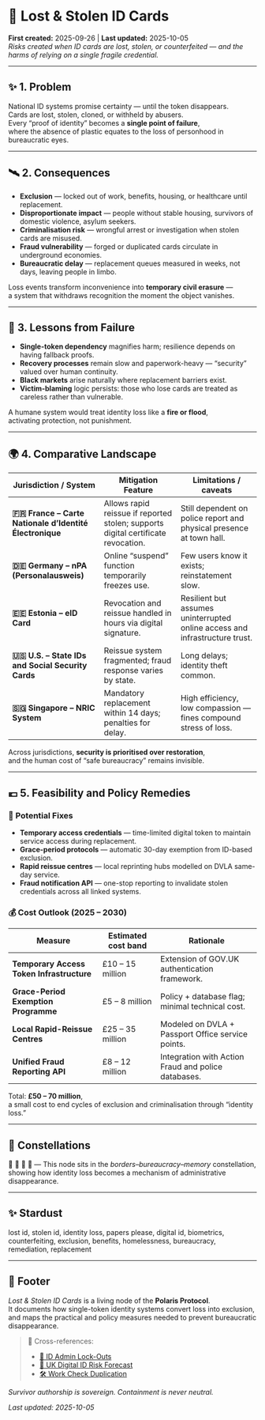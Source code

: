 # 🧾 Lost & Stolen ID Cards  
**First created:** 2025-09-26  |  **Last updated:** 2025-10-05  
*Risks created when ID cards are lost, stolen, or counterfeited — and the harms of relying on a single fragile credential.*  

---

## ✨ 1. Problem  
National ID systems promise certainty — until the token disappears.  
Cards are lost, stolen, cloned, or withheld by abusers.  
Every “proof of identity” becomes a **single point of failure**,  
where the absence of plastic equates to the loss of personhood in bureaucratic eyes.  

---

## 🛰️ 2. Consequences  
- **Exclusion** — locked out of work, benefits, housing, or healthcare until replacement.  
- **Disproportionate impact** — people without stable housing, survivors of domestic violence, asylum seekers.  
- **Criminalisation risk** — wrongful arrest or investigation when stolen cards are misused.  
- **Fraud vulnerability** — forged or duplicated cards circulate in underground economies.  
- **Bureaucratic delay** — replacement queues measured in weeks, not days, leaving people in limbo.  

Loss events transform inconvenience into **temporary civil erasure** —  
a system that withdraws recognition the moment the object vanishes.  

---

## 🍊 3. Lessons from Failure  
- **Single-token dependency** magnifies harm; resilience depends on having fallback proofs.  
- **Recovery processes** remain slow and paperwork-heavy — “security” valued over human continuity.  
- **Black markets** arise naturally where replacement barriers exist.  
- **Victim-blaming** logic persists: those who lose cards are treated as careless rather than vulnerable.  

A humane system would treat identity loss like a **fire or flood**,  
activating protection, not punishment.  

---

## 🌍 4. Comparative Landscape  

| Jurisdiction / System | Mitigation Feature | Limitations / caveats |
|------------------------|--------------------|------------------------|
| **🇫🇷 France – Carte Nationale d’Identité Électronique** | Allows rapid reissue if reported stolen; supports digital certificate revocation. | Still dependent on police report and physical presence at town hall. |
| **🇩🇪 Germany – nPA (Personalausweis)** | Online “suspend” function temporarily freezes use. | Few users know it exists; reinstatement slow. |
| **🇪🇪 Estonia – eID Card** | Revocation and reissue handled in hours via digital signature. | Resilient but assumes uninterrupted online access and infrastructure trust. |
| **🇺🇸 U.S. – State IDs and Social Security Cards** | Reissue system fragmented; fraud response varies by state. | Long delays; identity theft common. |
| **🇸🇬 Singapore – NRIC System** | Mandatory replacement within 14 days; penalties for delay. | High efficiency, low compassion — fines compound stress of loss. |

Across jurisdictions, **security is prioritised over restoration**,  
and the human cost of “safe bureaucracy” remains invisible.  

---

## 💶 5. Feasibility and Policy Remedies  

### 🧮 Potential Fixes  
- **Temporary access credentials** — time-limited digital token to maintain service access during replacement.  
- **Grace-period protocols** — automatic 30-day exemption from ID-based exclusion.  
- **Rapid reissue centres** — local reprinting hubs modelled on DVLA same-day service.  
- **Fraud notification API** — one-stop reporting to invalidate stolen credentials across all linked systems.  

### 💰 Cost Outlook (2025 – 2030)  

| Measure | Estimated cost band | Rationale |
|----------|---------------------|-----------|
| **Temporary Access Token Infrastructure** | £10 – 15 million | Extension of GOV.UK authentication framework. |
| **Grace-Period Exemption Programme** | £5 – 8 million | Policy + database flag; minimal technical cost. |
| **Local Rapid-Reissue Centres** | £25 – 35 million | Modeled on DVLA + Passport Office service points. |
| **Unified Fraud Reporting API** | £8 – 12 million | Integration with Action Fraud and police databases. |

Total: **£50 – 70 million**,  
a small cost to end cycles of exclusion and criminalisation through “identity loss.”  

---

## 🌌 Constellations  

🧾 🛂 🧿 🔮 — This node sits in the *borders–bureaucracy–memory* constellation,  
showing how identity loss becomes a mechanism of administrative disappearance.  

---

## ✨ Stardust  

lost id, stolen id, identity loss, papers please, digital id, biometrics, counterfeiting, exclusion, benefits, homelessness, bureaucracy, remediation, replacement  

---

## 🏮 Footer  

*Lost & Stolen ID Cards* is a living node of the **Polaris Protocol**.  
It documents how single-token identity systems convert loss into exclusion,  
and maps the practical and policy measures needed to prevent bureaucratic disappearance.  

> 📡 Cross-references:  
> - [🚪 ID Admin Lock-Outs](../🛂_Papers_Please_Problems/🚪_id_admin_lockouts.md)  
> - [🔮 UK Digital ID Risk Forecast](../../Governance_And_Containment/🈺_Governance_And_Prevent/🔮_uk_digital_id_risk_forecast.md)  
> - [🛠️ Work Check Duplication](../🛂_Papers_Please_Problems/🛠️_work_check_duplication.md)  

*Survivor authorship is sovereign. Containment is never neutral.*  

_Last updated: 2025-10-05_  
